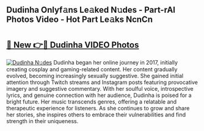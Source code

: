 ## Dudinha Onlyf𝚊ns Le𝚊ked N𝚞des - Part-rAI Photos Video - Hot Part Le𝚊ks NcnCn

# <h2><a href="http://ab48061.deff.icu/?id=Dudinha">🔗 New 👉🔴 Dudinha VIDEO Photos</a></h2>

[![Dudinha N𝚞des](https://i.imgur.com/rIISA9y.gif)](http://ab48061.deff.icu/?id=Dudinha)
Dudinha began her online journey in 2017, initially creating cosplay and gaming-related content. Her content gradually evolved, becoming increasingly sexually suggestive. She gained initial attention through Twitch streams and Instagram posts featuring provocative imagery and suggestive commentary. With her soulful voice, introspective lyrics, and genuine connection with her audience, Dudinha is poised for a bright future. Her music transcends genres, offering a relatable and therapeutic experience for listeners. As she continues to grow and share her stories, she inspires others to embrace their vulnerabilities and find strength in their uniqueness.

